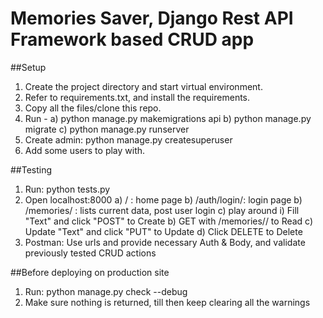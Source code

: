 # Memories Saver, Django Rest  API Framework based CRUD app


##Setup

1) Create the project directory and start virtual environment.
2) Refer to requirements.txt, and install the requirements.
3) Copy all the files/clone this repo.
4) Run -
  a) python manage.py makemigrations api
  b) python manage.py migrate
  c) python manage.py runserver
5) Create admin: python manage.py createsuperuser
6) Add some users to play with.


##Testing

1) Run: python tests.py
2) Open localhost:8000
  a) / : home page
  b) /auth/login/: login page
  b) /memories/ : lists current data, post user login
  c) play around 
     i) Fill "Text" and click "POST" to Create
     b) GET with /memories/<id>/ to Read
     c) Update "Text" and click "PUT" to Update
     d) Click DELETE to Delete
2) Postman: Use urls and provide necessary Auth & Body, and validate previously tested CRUD actions


##Before deploying on production site

1) Run: python manage.py check --debug
2) Make sure nothing is returned, till then keep clearing all the warnings
